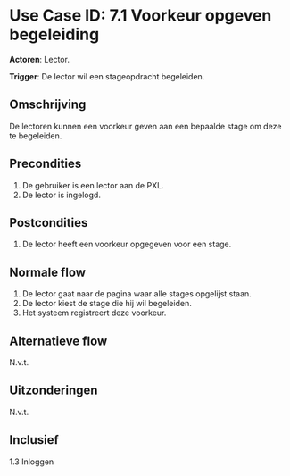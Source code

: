 # Use Case ID: 7.1 Voorkeur opgeven begeleiding


**Actoren**: Lector.

**Trigger**: De lector wil een stageopdracht begeleiden.

## Omschrijving

De lectoren kunnen een voorkeur geven aan een bepaalde stage om deze te begeleiden.

## Precondities

1. De gebruiker is een lector aan de PXL.
2. De lector is ingelogd.

## Postcondities

1. De lector heeft een voorkeur opgegeven voor een stage.

## Normale flow

1. De lector gaat naar de pagina waar alle stages opgelijst staan.
2. De lector kiest de stage die hij wil begeleiden.
3. Het systeem registreert deze voorkeur.

## Alternatieve flow

N.v.t.

## Uitzonderingen

N.v.t.

## Inclusief

1.3 Inloggen
